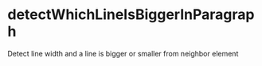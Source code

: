 # detectWhichLineIsBiggerInParagraph
Detect line width and a line is bigger or smaller from neighbor element
